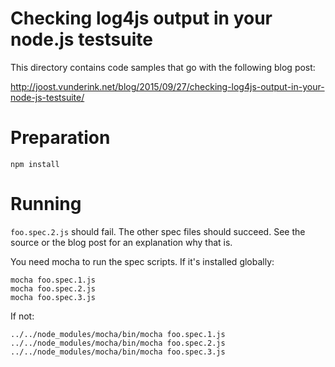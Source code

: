 # Checking log4js output in your node.js testsuite

This directory contains code samples that go with the following blog post:

http://joost.vunderink.net/blog/2015/09/27/checking-log4js-output-in-your-node-js-testsuite/

# Preparation

    npm install

# Running

`foo.spec.2.js` should fail. The other spec files should succeed. See the source or the blog post for an explanation why that is.

You need mocha to run the spec scripts. If it's installed globally:

    mocha foo.spec.1.js
    mocha foo.spec.2.js
    mocha foo.spec.3.js

If not:

    ../../node_modules/mocha/bin/mocha foo.spec.1.js
    ../../node_modules/mocha/bin/mocha foo.spec.2.js
    ../../node_modules/mocha/bin/mocha foo.spec.3.js
